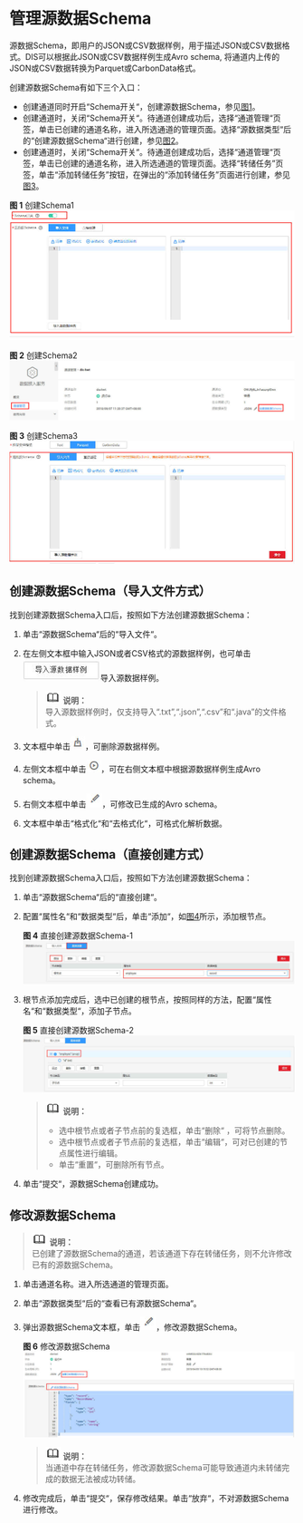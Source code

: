 # 管理源数据Schema<a name="dayu_01_0207"></a>

源数据Schema，即用户的JSON或CSV数据样例，用于描述JSON或CSV数据格式。DIS可以根据此JSON或CSV数据样例生成Avro schema, 将通道内上传的JSON或CSV数据转换为Parquet或CarbonData格式。

创建源数据Schema有如下三个入口：

-   创建通道同时开启“Schema开关“，创建源数据Schema，参见[图1](#zh-cn_topic_0129708042_fig964297111513)。
-   创建通道时，关闭“Schema开关“。待通道创建成功后，选择“通道管理“页签，单击已创建的通道名称，进入所选通道的管理页面。选择“源数据类型“后的“创建源数据Schema“进行创建，参见[图2](#zh-cn_topic_0129708042_fig18385205720298)。
-   创建通道时，关闭“Schema开关“。待通道创建成功后，选择“通道管理“页签，单击已创建的通道名称，进入所选通道的管理页面。选择“转储任务”页签，单击“添加转储任务”按钮，在弹出的“添加转储任务”页面进行创建，参见[图3](#zh-cn_topic_0129708042_fig433835416203)。

**图 1**  创建Schema1<a name="zh-cn_topic_0129708042_fig964297111513"></a>  
![](figures/创建Schema1.jpg "创建Schema1")

**图 2**  创建Schema2<a name="zh-cn_topic_0129708042_fig18385205720298"></a>  
![](figures/创建Schema2.jpg "创建Schema2")

**图 3**  创建Schema3<a name="zh-cn_topic_0129708042_fig433835416203"></a>  
![](figures/创建Schema3.jpg "创建Schema3")

## 创建源数据Schema（导入文件方式）<a name="zh-cn_topic_0129708042_section17834175323018"></a>

找到创建源数据Schema入口后，按照如下方法创建源数据Schema：

1.  单击“源数据Schema“后的“导入文件“。
2.  在左侧文本框中输入JSON或者CSV格式的源数据样例，也可单击![](figures/导入源数据样例.jpg)导入源数据样例。

    >![](public_sys-resources/icon-note.gif) **说明：**   
    >导入源数据样例时，仅支持导入“.txt”,“.json”,“.csv”和“.java”的文件格式。  

3.  文本框中单击![](figures/删除源数据样例.jpg)，可删除源数据样例。
4.  左侧文本框中单击![](figures/生产schema.jpg)，可在右侧文本框中根据源数据样例生成Avro schema。
5.  右侧文本框中单击![](figures/修改源数据样例.jpg)，可修改已生成的Avro schema。
6.  文本框中单击“格式化“和“去格式化“，可格式化解析数据。

## 创建源数据Schema（直接创建方式）<a name="zh-cn_topic_0129708042_section17241135353317"></a>

找到创建源数据Schema入口后，按照如下方法创建源数据Schema：

1.  单击“源数据Schema“后的“直接创建“。
2.  配置“属性名“和“数据类型“后，单击“添加“，如[图4](#zh-cn_topic_0129708042_fig66823597115)所示，添加根节点。

    **图 4**  直接创建源数据Schema-1<a name="zh-cn_topic_0129708042_fig66823597115"></a>  
    ![](figures/直接创建源数据Schema-1.jpg "直接创建源数据Schema-1")

3.  根节点添加完成后，选中已创建的根节点，按照同样的方法，配置“属性名“和“数据类型“，添加子节点。

    **图 5**  直接创建源数据Schema-2<a name="zh-cn_topic_0129708042_fig1131011101120"></a>  
    ![](figures/直接创建源数据Schema-2.jpg "直接创建源数据Schema-2")

    >![](public_sys-resources/icon-note.gif) **说明：**   
    >-   选中根节点或者子节点前的复选框，单击“删除“  ，可将节点删除。  
    >-   选中根节点或者子节点前的复选框，单击“编辑“，可对已创建的节点属性进行编辑。  
    >-   单击“重置“，可删除所有节点。  

4.  单击“提交“，源数据Schema创建成功。

## 修改源数据Schema<a name="zh-cn_topic_0129708042_section14917145219396"></a>

>![](public_sys-resources/icon-note.gif) **说明：**   
>已创建了源数据Schema的通道，若该通道下存在转储任务，则不允许修改已有的源数据Schema。  

1.  单击通道名称。进入所选通道的管理页面。
2.  单击“源数据类型“后的“查看已有源数据Schema“。
3.  弹出源数据Schema文本框，单击![](figures/修改源数据样例.jpg)，修改源数据Schema。

    **图 6**  修改源数据Schema<a name="zh-cn_topic_0129708042_fig163024611613"></a>  
    ![](figures/修改源数据Schema.jpg "修改源数据Schema")

    >![](public_sys-resources/icon-note.gif) **说明：**   
    >当通道中存在转储任务，修改源数据Schema可能导致通道内未转储完成的数据无法被成功转储。  

4.  修改完成后，单击“提交“，保存修改结果。单击“放弃“，不对源数据Schema进行修改。

